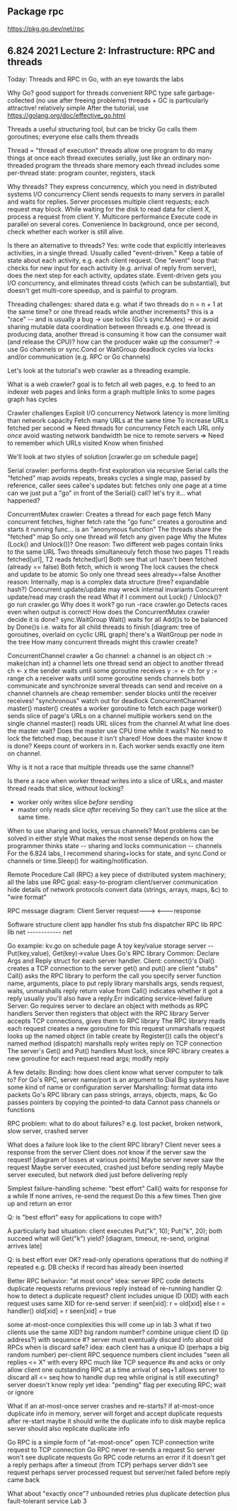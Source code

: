 ## Package rpc 
https://pkg.go.dev/net/rpc

## 6.824 2021 Lecture 2: Infrastructure: RPC and threads

Today:
Threads and RPC in Go, with an eye towards the labs

Why Go?
good support for threads
convenient RPC
type safe
garbage-collected (no use after freeing problems)
threads + GC is particularly attractive!
relatively simple
After the tutorial, use https://golang.org/doc/effective_go.html

Threads
a useful structuring tool, but can be tricky
Go calls them goroutines; everyone else calls them threads

Thread = "thread of execution"
threads allow one program to do many things at once
each thread executes serially, just like an ordinary non-threaded program
the threads share memory
each thread includes some per-thread state:
program counter, registers, stack

Why threads?
They express concurrency, which you need in distributed systems
I/O concurrency
Client sends requests to many servers in parallel and waits for replies.
Server processes multiple client requests; each request may block.
While waiting for the disk to read data for client X,
process a request from client Y.
Multicore performance
Execute code in parallel on several cores.
Convenience
In background, once per second, check whether each worker is still alive.

Is there an alternative to threads?
Yes: write code that explicitly interleaves activities, in a single thread.
Usually called "event-driven."
Keep a table of state about each activity, e.g. each client request.
One "event" loop that:
checks for new input for each activity (e.g. arrival of reply from server),
does the next step for each activity,
updates state.
Event-driven gets you I/O concurrency,
and eliminates thread costs (which can be substantial),
but doesn't get multi-core speedup,
and is painful to program.

Threading challenges:
shared data
e.g. what if two threads do n = n + 1 at the same time?
or one thread reads while another increments?
this is a "race" -- and is usually a bug
-> use locks (Go's sync.Mutex)
-> or avoid sharing mutable data
coordination between threads
e.g. one thread is producing data, another thread is consuming it
how can the consumer wait (and release the CPU)?
how can the producer wake up the consumer?
-> use Go channels or sync.Cond or WaitGroup
deadlock
cycles via locks and/or communication (e.g. RPC or Go channels)

Let's look at the tutorial's web crawler as a threading example.

What is a web crawler?
goal is to fetch all web pages, e.g. to feed to an indexer
web pages and links form a graph
multiple links to some pages
graph has cycles

Crawler challenges
Exploit I/O concurrency
Network latency is more limiting than network capacity
Fetch many URLs at the same time
To increase URLs fetched per second
=> Need threads for concurrency
Fetch each URL only *once*
avoid wasting network bandwidth
be nice to remote servers
=> Need to remember which URLs visited
Know when finished

We'll look at two styles of solution [crawler.go on schedule page]

Serial crawler:
performs depth-first exploration via recursive Serial calls
the "fetched" map avoids repeats, breaks cycles
a single map, passed by reference, caller sees callee's updates
but: fetches only one page at a time
can we just put a "go" in front of the Serial() call?
let's try it... what happened?

ConcurrentMutex crawler:
Creates a thread for each page fetch
Many concurrent fetches, higher fetch rate
the "go func" creates a goroutine and starts it running
func... is an "anonymous function"
The threads share the "fetched" map
So only one thread will fetch any given page
Why the Mutex (Lock() and Unlock())?
One reason:
Two different web pages contain links to the same URL
Two threads simultaneouly fetch those two pages
T1 reads fetched[url], T2 reads fetched[url]
Both see that url hasn't been fetched (already == false)
Both fetch, which is wrong
The lock causes the check and update to be atomic
So only one thread sees already==false
Another reason:
Internally, map is a complex data structure (tree? expandable hash?)
Concurrent update/update may wreck internal invariants
Concurrent update/read may crash the read
What if I comment out Lock() / Unlock()?
go run crawler.go
Why does it work?
go run -race crawler.go
Detects races even when output is correct!
How does the ConcurrentMutex crawler decide it is done?
sync.WaitGroup
Wait() waits for all Add()s to be balanced by Done()s
i.e. waits for all child threads to finish
[diagram: tree of goroutines, overlaid on cyclic URL graph]
there's a WaitGroup per node in the tree
How many concurrent threads might this crawler create?

ConcurrentChannel crawler
a Go channel:
a channel is an object
ch := make(chan int)
a channel lets one thread send an object to another thread
ch <- x
the sender waits until some goroutine receives
y := <- ch
for y := range ch
a receiver waits until some goroutine sends
channels both communicate and synchronize
several threads can send and receive on a channel
channels are cheap
remember: sender blocks until the receiver receives!
"synchronous"
watch out for deadlock
ConcurrentChannel master()
master() creates a worker goroutine to fetch each page
worker() sends slice of page's URLs on a channel
multiple workers send on the single channel
master() reads URL slices from the channel
At what line does the master wait?
Does the master use CPU time while it waits?
No need to lock the fetched map, because it isn't shared!
How does the master know it is done?
Keeps count of workers in n.
Each worker sends exactly one item on channel.

Why is it not a race that multiple threads use the same channel?

Is there a race when worker thread writes into a slice of URLs,
and master thread reads that slice, without locking?
* worker only writes slice *before* sending
* master only reads slice *after* receiving
  So they can't use the slice at the same time.

When to use sharing and locks, versus channels?
Most problems can be solved in either style
What makes the most sense depends on how the programmer thinks
state -- sharing and locks
communication -- channels
For the 6.824 labs, I recommend sharing+locks for state,
and sync.Cond or channels or time.Sleep() for waiting/notification.

Remote Procedure Call (RPC)
a key piece of distributed system machinery; all the labs use RPC
goal: easy-to-program client/server communication
hide details of network protocols
convert data (strings, arrays, maps, &c) to "wire format"

RPC message diagram:
Client             Server
request--->
                   <---response

Software structure
client app        handler fns
stub fns         dispatcher
RPC lib           RPC lib
net  ------------ net

Go example: kv.go on schedule page
A toy key/value storage server -- Put(key,value), Get(key)->value
Uses Go's RPC library
Common:
Declare Args and Reply struct for each server handler.
Client:
connect()'s Dial() creates a TCP connection to the server
get() and put() are client "stubs"
Call() asks the RPC library to perform the call
you specify server function name, arguments, place to put reply
library marshalls args, sends request, waits, unmarshalls reply
return value from Call() indicates whether it got a reply
usually you'll also have a reply.Err indicating service-level failure
Server:
Go requires server to declare an object with methods as RPC handlers
Server then registers that object with the RPC library
Server accepts TCP connections, gives them to RPC library
The RPC library
reads each request
creates a new goroutine for this request
unmarshalls request
looks up the named object (in table create by Register())
calls the object's named method (dispatch)
marshalls reply
writes reply on TCP connection
The server's Get() and Put() handlers
Must lock, since RPC library creates a new goroutine for each request
read args; modify reply

A few details:
Binding: how does client know what server computer to talk to?
For Go's RPC, server name/port is an argument to Dial
Big systems have some kind of name or configuration server
Marshalling: format data into packets
Go's RPC library can pass strings, arrays, objects, maps, &c
Go passes pointers by copying the pointed-to data
Cannot pass channels or functions

RPC problem: what to do about failures?
e.g. lost packet, broken network, slow server, crashed server

What does a failure look like to the client RPC library?
Client never sees a response from the server
Client does *not* know if the server saw the request!
[diagram of losses at various points]
Maybe server never saw the request
Maybe server executed, crashed just before sending reply
Maybe server executed, but network died just before delivering reply

Simplest failure-handling scheme: "best effort"
Call() waits for response for a while
If none arrives, re-send the request
Do this a few times
Then give up and return an error

Q: is "best effort" easy for applications to cope with?

A particularly bad situation:
client executes
Put("k", 10);
Put("k", 20);
both succeed
what will Get("k") yield?
[diagram, timeout, re-send, original arrives late]

Q: is best effort ever OK?
read-only operations
operations that do nothing if repeated
e.g. DB checks if record has already been inserted

Better RPC behavior: "at most once"
idea: server RPC code detects duplicate requests
returns previous reply instead of re-running handler
Q: how to detect a duplicate request?
client includes unique ID (XID) with each request
uses same XID for re-send
server:
if seen[xid]:
r = old[xid]
else
r = handler()
old[xid] = r
seen[xid] = true

some at-most-once complexities
this will come up in lab 3
what if two clients use the same XID?
big random number?
combine unique client ID (ip address?) with sequence #?
server must eventually discard info about old RPCs
when is discard safe?
idea:
each client has a unique ID (perhaps a big random number)
per-client RPC sequence numbers
client includes "seen all replies <= X" with every RPC
much like TCP sequence #s and acks
or only allow client one outstanding RPC at a time
arrival of seq+1 allows server to discard all <= seq
how to handle dup req while original is still executing?
server doesn't know reply yet
idea: "pending" flag per executing RPC; wait or ignore

What if an at-most-once server crashes and re-starts?
if at-most-once duplicate info in memory, server will forget
and accept duplicate requests after re-start
maybe it should write the duplicate info to disk
maybe replica server should also replicate duplicate info

Go RPC is a simple form of "at-most-once"
open TCP connection
write request to TCP connection
Go RPC never re-sends a request
So server won't see duplicate requests
Go RPC code returns an error if it doesn't get a reply
perhaps after a timeout (from TCP)
perhaps server didn't see request
perhaps server processed request but server/net failed before reply came back

What about "exactly once"?
unbounded retries plus duplicate detection plus fault-tolerant service
Lab 3